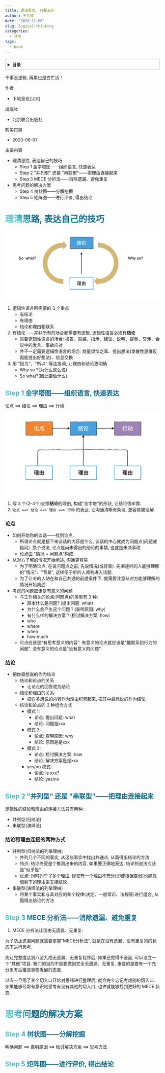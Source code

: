 ```yaml
---
title: 逻辑思维, 只要五步
author: 王哲峰
date: '2020-11-06'
slug: logical-thinking
categories:
  - 读书
tags:
  - book
---
```


<style>
h1 {
  background-color: #2B90B6;
  background-image: linear-gradient(45deg, #4EC5D4 10%, #146b8c 20%);
  background-size: 100%;
  -webkit-background-clip: text;
  -moz-background-clip: text;
  -webkit-text-fill-color: transparent;
  -moz-text-fill-color: transparent;
}
h2 {
  background-color: #2B90B6;
  background-image: linear-gradient(45deg, #4EC5D4 10%, #146b8c 20%);
  background-size: 100%;
  -webkit-background-clip: text;
  -moz-background-clip: text;
  -webkit-text-fill-color: transparent;
  -moz-text-fill-color: transparent;
}

details {
    border: 1px solid #aaa;
    border-radius: 4px;
    padding: .5em .5em 0;
}

summary {
    font-weight: bold;
    margin: -.5em -.5em 0;
    padding: .5em;
}

details[open] {
    padding: .5em;
}

details[open] summary {
    border-bottom: 1px solid #aaa;
    margin-bottom: .5em;
}
img {
    pointer-events: none;
}
</style>


<details><summary>目录</summary><p>

- [理清思路, 表达自己的技巧](#理清思路-表达自己的技巧)
  - [Step 1 金字塔图——组织语言, 快速表达](#step-1-金字塔图组织语言-快速表达)
    - [论点](#论点)
    - [结论](#结论)
  - [Step 2 "并列型" 还是 "串联型"——把理由连接起来](#step-2-并列型-还是-串联型把理由连接起来)
    - [结论和理由连接的两种方式](#结论和理由连接的两种方式)
  - [Step 3 MECE 分析法——消除遗漏、避免重复](#step-3-mece-分析法消除遗漏避免重复)
- [思考问题的解决方案](#思考问题的解决方案)
  - [Step 4 树状图——分解挖掘](#step-4-树状图分解挖掘)
  - [Step 5 矩阵图——进行评价, 得出结论](#step-5-矩阵图进行评价-得出结论)
</p></details><p></p>



干事没逻辑, 再累也是白忙活！

作者

- 下地宽也[🇯🇵]

出版社

- 北京联合出版社

购买日期

- 2020-06-01

主要内容

- 理清思路, 表达自己的技巧
    - Step 1 金字塔图——组织语言, 快速表达
    - Step 2 "并列型" 还是 "串联型"——把理由连接起来
    - Step 3 MECE 分析法——消除遗漏、避免重复
- 思考问题的解决方案
    - Step 4 树状图——分解挖掘
    - Step 5 矩阵图——进行评价, 得出结论


# 理清思路, 表达自己的技巧

![img](images/base.png)

1. 逻辑性语言所需要的 3 个重点
    - 有结论
    - 有理由
    - 结论和理由相联系
2. 有结论——并非所有的场合都需要有逻辑, 逻辑性语言必须有**结论**
    - 需要逻辑性语言的场合: 报告、联络、指示、建议、说明、提案、交涉、会议中的发言、事故应对
    - 并不一定需要逻辑性语言的场合: 商量烦恼之事、提出想法(发散性思维反而能提出好想法)、信息交换
3. 用 "因为"、"所以" 等连接词, 让理由和结论更明确
    - Why so ?(为什么这么说)    
    - So what?(因此要做什么)

## Step 1 金字塔图——组织语言, 快速表达

论点 ==> 结论 ==> 理由 ==> 行动

![img](images/jinzita.png)

1. 写 3 个(2-4个)支撑**结论**的理由, 构成"金字塔"的形状, 让结论很牢靠.
2. ``论点 ==> 结论 ==> 理由 ==> 行动`` 的表达, 让沟通清晰有条理, 更容易被理解.

### 论点

- 如何开始你的谈话——找到论点.    
    - 所谓论点就是接下来谈话的内容是什么, 谈话的中心就成为问题点(问题或疑问). 换个说法, 论点是尚未得出的结论的事情, 也就是未决事项.
    - 论点由 "情况 + 问题点"构成.
- 从对方了解的情况开始阐述, 沟通更容易
    - 为了明确论点, 在说问题点之前, 先说情况(或背景). 先阐述听的人能够理解的"情况"、"背景", 这样便于听的人顺利进入话题. 
    - 为了让听的人站在和自己共通的前提条件下, 就需要注意从对方能够理解的情况开始阐述.
- 考虑的问题应该是有意义的问题
    - 与工作相关的论点(问题点)的类型有 3 种:
        - 原本什么是问题? (提出问题: what)        
        - 为什么会产生这个问题？(查明原因: why)
        - 有什么样的解决方案？(检讨解决方案: how)
        - who
        - where
        - when 
        - how much 
    - 论点应该是"有思考意义的内容". 有意义的论点就应该是"能联系到行为的问题". 没有意义的论点是"没有意义的问题".

### 结论

- 把你最想说的作为结论
    - 结论和论点的关系
        - 让论点的回答成为结论
    - 结论和理由的关系: 
        - 把许多想说的内容作为理由积累起来, 把其中最想说的作为结论. 
    - 结论和论点的 3 种组合方式        
        - 模式 1: 
            - 论点: 提出问题: what
            - 结论: 问题是xxx
        - 模式 2:             
            - 论点: 查明原因: why
            - 结论: 原因是是xxx
        - 模式 3:
            - 论点: 检讨解决方案: how
            - 结论: 解决方案是是xxx        
        - yes/no 模式: 
            - 论点: is xxx?
            - 结论: yes/no

## Step 2 "并列型" 还是 "串联型"——把理由连接起来


逻辑性的结论和理由的连接方法只有两种:

- 并列型(归纳法)
- 串联型(演绎法)

### 结论和理由连接的两种方式

- 并列型(归纳法的列举理由)
    - 并列几个不同的事实, 从这些事实中找出共通点, 从而得出结论的方法
    - 特点: 结论终究是个推测出来的内容, 如果要正确地表达, 结论的说法应该是"似乎是"
    - 优点: 同时列举了多个理由, 即使有一个理由不充分(即使根据变弱)也能凭借剩下的理由来支撑结论
- 串联型(演绎法的列举理由)
    - 将某个事实和与其对应的某个规律(决定、一般常识、法规等)进行组合, 从而得出结论的方法


## Step 3 MECE 分析法——消除遗漏、避免重复

1. MECE 分析法让理由无遗漏、无重复:

为了防止遗漏问题就需要掌握"MECE分析法", 就是在没有遗漏、没有重复的的状态下进行思考. 

先让完整度达到八至九成无遗漏、无重复程序后, 如果还觉得不全面, 可以设立一个"其他"项目. 
我们的目的不是要做到完全无遗漏、无重复, 重要的是要有一个充分思考后推进事物发展的态度. 

过去一旦用了某个切入口开始对思绪进行整理后, 就会完全忘记考虑别的切入口. 
如果能够经常有意识地思考有没有其他的切入口, 也许就能够找到更好的 MECE 状态.


# 思考问题的解决方案

## Step 4 树状图——分解挖掘

明确问题 ==> 查明原因 ==> 检讨解决方案 ==> 思考方法


## Step 5 矩阵图——进行评价, 得出结论

